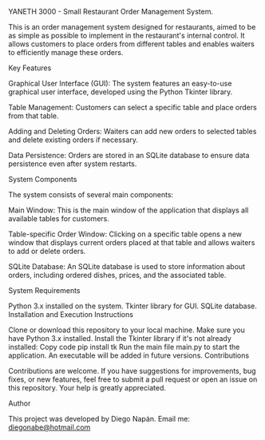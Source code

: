 
YANETH 3000 - Small Restaurant Order Management System.

This is an order management system designed for restaurants, aimed to be as simple as possible to implement in the restaurant's internal control. It allows customers to place orders from different tables and enables waiters to efficiently manage these orders.

Key Features

Graphical User Interface (GUI): The system features an easy-to-use graphical user interface, developed using the Python Tkinter library.

Table Management: Customers can select a specific table and place orders from that table.

Adding and Deleting Orders: Waiters can add new orders to selected tables and delete existing orders if necessary.

Data Persistence: Orders are stored in an SQLite database to ensure data persistence even after system restarts.

System Components

The system consists of several main components:

Main Window: This is the main window of the application that displays all available tables for customers.

Table-specific Order Window: Clicking on a specific table opens a new window that displays current orders placed at that table and allows waiters to add or delete orders.

SQLite Database: An SQLite database is used to store information about orders, including ordered dishes, prices, and the associated table.

System Requirements

Python 3.x installed on the system.
Tkinter library for GUI.
SQLite database.
Installation and Execution Instructions

Clone or download this repository to your local machine.
Make sure you have Python 3.x installed.
Install the Tkinter library if it's not already installed:
Copy code
pip install tk
Run the main file main.py to start the application.
An executable will be added in future versions.
Contributions

Contributions are welcome. If you have suggestions for improvements, bug fixes, or new features, feel free to submit a pull request or open an issue on this repository. Your help is greatly appreciated.

Author

This project was developed by Diego Napán. Email me: diegonabe@hotmail.com